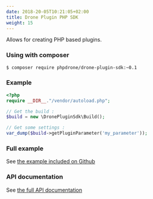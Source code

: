 ```yaml
---
date: 2018-20-05T10:21:05+02:00
title: Drone Plugin PHP SDK 
weight: 15
---
```


Allows for creating PHP based plugins.

### Using with composer


```bash
$ composer require phpdrone/drone-plugin-sdk:~0.1
```

### Example

```php
<?php
require __DIR__."/vendor/autoload.php";

// Get the build :
$build = new \DronePluginSdk\Build();

// Get some settings :
var_dump($build->getPluginParameter('my_parameter'));
```

### Full example

See [the example included on Github](https://github.com/phpdrone/drone-plugin-sdk/tree/master/example)

### API documentation

See [the full API documentation](https://phpdrone.github.io/drone-plugin-sdk/)
